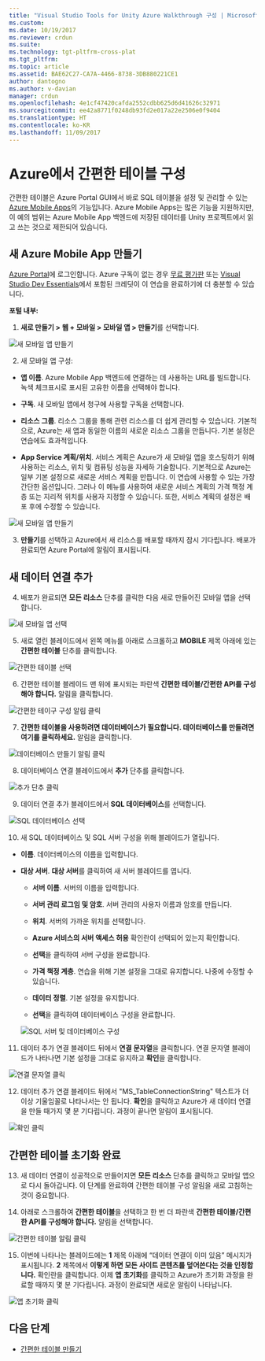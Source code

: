 ```yaml
---
title: "Visual Studio Tools for Unity Azure Walkthrough 구성 | Microsoft Docs"
ms.custom: 
ms.date: 10/19/2017
ms.reviewer: crdun
ms.suite: 
ms.technology: tgt-pltfrm-cross-plat
ms.tgt_pltfrm: 
ms.topic: article
ms.assetid: BAE62C27-CA7A-4466-8738-3DB880221CE1
author: dantogno
ms.author: v-davian
manager: crdun
ms.openlocfilehash: 4e1cf47420cafda2552cdbb625d6d41626c32971
ms.sourcegitcommit: ee42a8771f0248db93fd2e017a22e2506e0f9404
ms.translationtype: HT
ms.contentlocale: ko-KR
ms.lasthandoff: 11/09/2017
---
```

# <a name="configure-easy-tables-in-azure"></a>Azure에서 간편한 테이블 구성

간편한 테이블은 Azure Portal GUI에서 바로 SQL 테이블을 설정 및 관리할 수 있는 [Azure Mobile Apps](https://azure.microsoft.com/services/app-service/mobile/)의 기능입니다. Azure Mobile Apps는 많은 기능을 지원하지만, 이 예의 범위는 Azure Mobile App 백엔드에 저장된 데이터를 Unity 프로젝트에서 읽고 쓰는 것으로 제한되어 있습니다.

## <a name="create-a-new-azure-mobile-app"></a>새 Azure Mobile App 만들기

[Azure Portal](https://ms.portal.azure.com)에 로그인합니다. Azure 구독이 없는 경우 [무료 평가판](https://azure.microsoft.com/en-us/free/) 또는 [Visual Studio Dev Essentials](https://www.visualstudio.com/dev-essentials/)에서 포함된 크레딧이 이 연습을 완료하기에 더 충분할 수 있습니다.

**포털 내부:**

1. **새로 만들기 > 웹 + 모바일 > 모바일 앱 > 만들기**를 선택합니다.

  ![새 모바일 앱 만들기](media/vstu_azure-configure-easy-tables-image1.png)

2. 새 모바일 앱 구성:

  * **앱 이름**. Azure Mobile App 백엔드에 연결하는 데 사용하는 URL를 빌드합니다. 녹색 체크표시로 표시된 고유한 이름을 선택해야 합니다.

  * **구독**. 새 모바일 앱에서 청구에 사용할 구독을 선택합니다.

  * **리소스 그룹**. 리소스 그룹을 통해 관련 리소스를 더 쉽게 관리할 수 있습니다. 기본적으로, Azure는 새 앱과 동일한 이름의 새로운 리소스 그룹을 만듭니다. 기본 설정은 연습에도 효과적입니다.

  *  **App Service 계획/위치**. 서비스 계획은 Azure가 새 모바일 앱을 호스팅하기 위해 사용하는 리소스, 위치 및 컴퓨팅 성능을 자세하 기술합니다. 기본적으로 Azure는 일부 기본 설정으로 새로운 서비스 계획을 만듭니다. 이 연습에 사용할 수 있는 가장 간단한 옵션입니다. 그러나 이 메뉴를 사용하여 새로운 서비스 계획의 가격 책정 계층 또는 지리적 위치를 사용자 지정할 수 있습니다. 또한, 서비스 계획의 설정은 배포 후에 수정할 수 있습니다.

  ![새 모바일 앱 만들기](media/vstu_azure-configure-easy-tables-image2.png)

3. **만들기**를 선택하고 Azure에서 새 리소스를 배포할 때까지 잠시 기다립니다. 배포가 완료되면 Azure Portal에 알림이 표시됩니다.

## <a name="add-a-new-data-connection"></a>새 데이터 연결 추가

4. 배포가 완료되면 **모든 리소스** 단추를 클릭한 다음 새로 만들어진 모바일 앱을 선택합니다.

  ![새 모바일 앱 선택](media/vstu_azure-configure-easy-tables-image3.png)

5. 새로 열린 블레이드에서 왼쪽 메뉴를 아래로 스크롤하고 **MOBILE** 제목 아래에 있는 **간편한 테이블** 단추를 클릭합니다.

  ![간편한 테이블 선택](media/vstu_azure-configure-easy-tables-image4.png)

6. 간편한 테이블 블레이드 맨 위에 표시되는 파란색 **간편한 테이블/간편한 API를 구성해야 합니다.** 알림을 클릭합니다.

  ![간편한 테이구 구성 알림 클릭](media/vstu_azure-configure-easy-tables-image5.png)

7. **간편한 테이블을 사용하려면 데이터베이스가 필요합니다. 데이터베이스를 만들려면 여기를 클릭하세요.** 알림을 클릭합니다.

  ![데이터베이스 만들기 알림 클릭](media/vstu_azure-configure-easy-tables-image6.png)

8. 데이터베이스 연결 블레이드에서 **추가** 단추를 클릭합니다.

  ![추가 단추 클릭](media/vstu_azure-configure-easy-tables-image7.png)

9. 데이터 연결 추가 블레이드에서 **SQL 데이터베이스**를 선택합니다.

  ![SQL 데이터베이스 선택](media/vstu_azure-configure-easy-tables-image8.png)

10. 새 SQL 데이터베이스 및 SQL 서버 구성을 위해 블레이드가 열립니다.

  * **이름**. 데이터베이스의 이름을 입력합니다.

  * **대상 서버**. **대상 서버**를 클릭하여 새 서버 블레이드를 엽니다.

      * **서버 이름**. 서버의 이름을 입력합니다.

      * **서버 관리 로그임 및 암호**. 서버 관리의 사용자 이름과 암호를 만듭니다.

      * **위치**. 서버의 가까운 위치를 선택합니다.

      * **Azure 서비스의 서버 액세스 허용** 확인란이 선택되어 있는지 확인합니다.

      * **선택**을 클릭하여 서버 구성을 완료합니다.

    * **가격 책정 계층**. 연습을 위해 기본 설정을 그대로 유지합니다. 나중에 수정할 수 있습니다.

    * **데이터 정렬**. 기본 설정을 유지합니다.

    * **선택**을 클릭하여 데이터베이스 구성을 완료합니다.

    ![SQL 서버 및 데이터베이스 구성](media/vstu_azure-configure-easy-tables-image9.png)

11. 데이터 추가 연결 블레이드 뒤에서 **연결 문자열**을 클릭합니다. 연결 문자열 블레이드가 나타나면 기본 설정을 그대로 유지하고 **확인**을 클릭합니다.

  ![연결 문자열 클릭](media/vstu_azure-configure-easy-tables-image9.1.png)

12. 데이터 추가 연결 블레이드 뒤에서 "MS_TableConnectionString" 텍스트가 더 이상 기울임꼴로 나타나서는 안 됩니다. **확인**을 클릭하고 Azure가 새 데이터 연결을 만들 때가지 몇 분 기다립니다. 과정이 끝나면 알림이 표시됩니다.

  ![확인 클릭](media/vstu_azure-configure-easy-tables-image9.2.png)

## <a name="complete-the-easy-table-initialization"></a>간편한 테이블 초기화 완료

13. 새 데이터 연결이 성공적으로 만들어지면 **모든 리소스** 단추를 클릭하고 모바일 앱으로 다시 돌아갑니다. 이 단계를 완료하여 간편한 테이블 구성 알림을 새로 고침하는 것이 중요합니다.

14. 아래로 스크롤하여 **간편한 테이블**을 선택하고 한 번 더 파란색 **간편한 테이블/간편한 API를 구성해야 합니다.** 알림을 선택합니다.

  ![간편한 테이블 알림 클릭](media/vstu_azure-configure-easy-tables-image5.png)

15. 이번에 나타나는 블레이드에는 **1** 제목 아래에 “데이터 연결이 이미 있음” 메시지가 표시됩니다. **2** 제목에서 **이렇게 하면 모든 사이트 콘텐츠를 덮어쓴다는 것을 인정합니다.** 확인란을 클릭합니다. 이제 **앱 초기화**를 클릭하고 Azure가 초기화 과정을 완료할 때까지 몇 분 기다립니다. 과정이 완료되면 새로운 알림이 나타납니다.

  ![앱 초기화 클릭](media/vstu_azure-configure-easy-tables-image10.png)

## <a name="next-step"></a>다음 단계

* [간편한 테이블 만들기](visual-studio-tools-for-unity-azure-setup.md)
